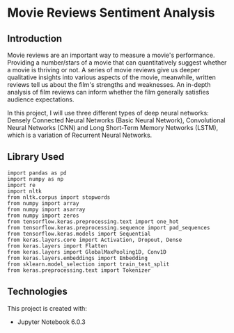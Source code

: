 # Movie Reviews Sentiment Analysis

## Introduction
Movie reviews are an important way to measure a movie's performance. Providing a number/stars of a movie that can quantitatively suggest whether a movie is thriving or not. A series of movie reviews give us deeper qualitative insights into various aspects of the movie, meanwhile,  written reviews tell us about the film's strengths and weaknesses. An in-depth analysis of film reviews can inform whether the film generally satisfies audience expectations.

In this project, I will use three different types of deep neural networks: Densely Connected Neural Networks (Basic Neural Network), Convolutional Neural Networks (CNN) and Long Short-Term Memory Networks (LSTM), which is a variation of Recurrent Neural Networks.

## Library Used
```
import pandas as pd
import numpy as np
import re
import nltk
from nltk.corpus import stopwords
from numpy import array
from numpy import asarray
from numpy import zeros
from tensorflow.keras.preprocessing.text import one_hot
from tensorflow.keras.preprocessing.sequence import pad_sequences
from tensorflow.keras.models import Sequential
from keras.layers.core import Activation, Dropout, Dense
from keras.layers import Flatten
from keras.layers import GlobalMaxPooling1D, Conv1D
from keras.layers.embeddings import Embedding
from sklearn.model_selection import train_test_split
from keras.preprocessing.text import Tokenizer
```

## Technologies
This project is created with:
* Jupyter Notebook 6.0.3
